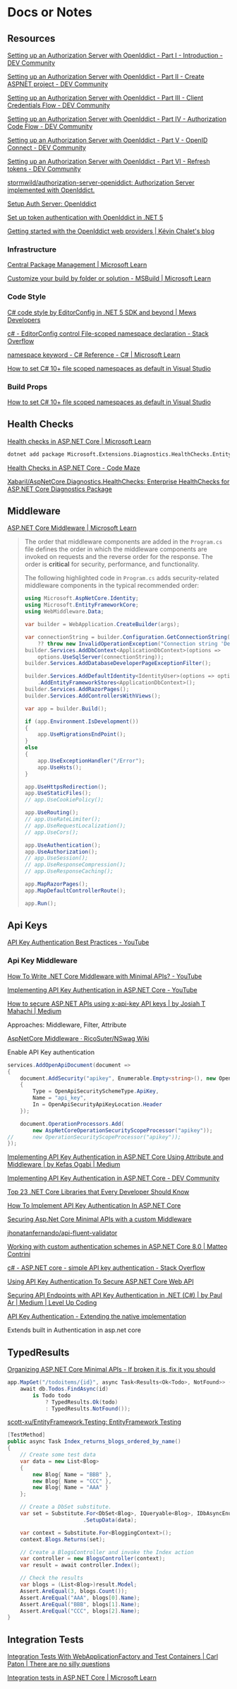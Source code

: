 # Docs or Notes

## Resources

[Setting up an Authorization Server with OpenIddict - Part I - Introduction - DEV Community](https://dev.to/robinvanderknaap/setting-up-an-authorization-server-with-openiddict-part-i-introduction-4jid)

[Setting up an Authorization Server with OpenIddict - Part II - Create ASPNET project - DEV Community](https://dev.to/robinvanderknaap/setting-up-an-authorization-server-with-openiddict-part-ii-create-aspnet-project-4949)

[Setting up an Authorization Server with OpenIddict - Part III - Client Credentials Flow - DEV Community](https://dev.to/robinvanderknaap/setting-up-an-authorization-server-with-openiddict-part-iii-client-credentials-flow-55lp)

[Setting up an Authorization Server with OpenIddict - Part IV - Authorization Code Flow - DEV Community](https://dev.to/robinvanderknaap/setting-up-an-authorization-server-with-openiddict-part-iv-authorization-code-flow-3eh8)

[Setting up an Authorization Server with OpenIddict - Part V - OpenID Connect - DEV Community](https://dev.to/robinvanderknaap/setting-up-an-authorization-server-with-openiddict-part-v-openid-connect-a8j)

[Setting up an Authorization Server with OpenIddict - Part VI - Refresh tokens - DEV Community](https://dev.to/robinvanderknaap/setting-up-an-authorization-server-with-openiddict-part-vi-refresh-tokens-5669)

[stormwild/authorization-server-openiddict: Authorization Server implemented with OpenIddict.](https://github.com/stormwild/authorization-server-openiddict)

[Setup Auth Server: OpenIddict](https://chat.openai.com/share/f7281293-5d99-4365-b08f-e29357f494d5)

[Set up token authentication with OpenIddict in .NET 5](https://nwb.one/blog/openid-connect-dotnet-5)

[Getting started with the OpenIddict web providers | Kévin Chalet's blog](https://kevinchalet.com/2022/12/16/getting-started-with-the-openiddict-web-providers/)

### Infrastructure

[Central Package Management | Microsoft Learn](https://learn.microsoft.com/en-us/nuget/consume-packages/central-package-management)

[Customize your build by folder or solution - MSBuild | Microsoft Learn](https://learn.microsoft.com/en-us/visualstudio/msbuild/customize-by-directory?view=vs-2022)

### Code Style

[C# code style by EditorConfig in .NET 5 SDK and beyond | Mews Developers](https://developers.mews.com/c-code-style-by-editorconfig-in-net-5-sdk-and-beyond/)

[c# - EditorConfig control File-scoped namespace declaration - Stack Overflow](https://stackoverflow.com/questions/69486362/editorconfig-control-file-scoped-namespace-declaration)

[namespace keyword - C# Reference - C# | Microsoft Learn](https://learn.microsoft.com/en-us/dotnet/csharp/language-reference/keywords/namespace)

[How to set C# 10+ file scoped namespaces as default in Visual Studio](https://davecallan.com/set-file-scoped-namespaces-default-dotnet6-visual-studio/)

### Build Props

[How to set C# 10+ file scoped namespaces as default in Visual Studio](https://davecallan.com/set-file-scoped-namespaces-default-dotnet6-visual-studio/)

## Health Checks

[Health checks in ASP.NET Core | Microsoft Learn](https://learn.microsoft.com/en-us/aspnet/core/host-and-deploy/health-checks?view=aspnetcore-8.0)

```bash
dotnet add package Microsoft.Extensions.Diagnostics.HealthChecks.EntityFrameworkCore --version 8.0.3
```

[Health Checks in ASP.NET Core - Code Maze](https://code-maze.com/health-checks-aspnetcore/)

[Xabaril/AspNetCore.Diagnostics.HealthChecks: Enterprise HealthChecks for ASP.NET Core Diagnostics Package](https://github.com/Xabaril/AspNetCore.Diagnostics.HealthChecks)

## Middleware

[ASP.NET Core Middleware | Microsoft Learn](https://learn.microsoft.com/en-us/aspnet/core/fundamentals/middleware/?view=aspnetcore-8.0)

> The order that middleware components are added in the `Program.cs` file defines the order in which the middleware components are invoked on requests and the reverse order for the response. The order is **critical** for security, performance, and functionality.
>
> The following highlighted code in `Program.cs` adds security-related middleware components in the typical recommended order:
>
> ```csharp
> using Microsoft.AspNetCore.Identity;
> using Microsoft.EntityFrameworkCore;
> using WebMiddleware.Data;
> 
> var builder = WebApplication.CreateBuilder(args);
> 
> var connectionString = builder.Configuration.GetConnectionString("DefaultConnection")
>     ?? throw new InvalidOperationException("Connection string 'DefaultConnection' not found.");
> builder.Services.AddDbContext<ApplicationDbContext>(options =>
>     options.UseSqlServer(connectionString));
> builder.Services.AddDatabaseDeveloperPageExceptionFilter();
> 
> builder.Services.AddDefaultIdentity<IdentityUser>(options => options.SignIn.RequireConfirmedAccount = true)
>     .AddEntityFrameworkStores<ApplicationDbContext>();
> builder.Services.AddRazorPages();
> builder.Services.AddControllersWithViews();
> 
> var app = builder.Build();
> 
> if (app.Environment.IsDevelopment())
> {
>     app.UseMigrationsEndPoint();
> }
> else
> {
>     app.UseExceptionHandler("/Error");
>     app.UseHsts();
> }
> 
> app.UseHttpsRedirection();
> app.UseStaticFiles();
> // app.UseCookiePolicy();
> 
> app.UseRouting();
> // app.UseRateLimiter();
> // app.UseRequestLocalization();
> // app.UseCors();
> 
> app.UseAuthentication();
> app.UseAuthorization();
> // app.UseSession();
> // app.UseResponseCompression();
> // app.UseResponseCaching();
> 
> app.MapRazorPages();
> app.MapDefaultControllerRoute();
> 
> app.Run();
> ```

## Api Keys

[API Key Authentication Best Practices - YouTube](https://www.youtube.com/watch?v=ooyOmiczY1g)

### Api Key Middleware

[How To Write .NET Core Middleware with Minimal APIs? - YouTube](https://www.youtube.com/watch?v=yZ7ioK2yeXc)

[Implementing API Key Authentication in ASP.NET Core - YouTube](https://www.youtube.com/watch?v=GrJJXixjR8M)

[How to secure ASP.NET APIs using x-api-key API keys | by Josiah T Mahachi | Medium](https://medium.com/@josiahmahachi/secure-asp-net-apis-using-x-api-key-api-keys-62d63b2b9fb0)

Approaches: Middleware, Filter, Attribute

[AspNetCore Middleware · RicoSuter/NSwag Wiki](https://github.com/RicoSuter/NSwag/wiki/AspNetCore-Middleware#enable-api-key-authorization)

Enable API Key authentication

```csharp
services.AddOpenApiDocument(document => 
{
    document.AddSecurity("apikey", Enumerable.Empty<string>(), new OpenApiSecurityScheme
    {
        Type = OpenApiSecuritySchemeType.ApiKey,
        Name = "api_key",
        In = OpenApiSecurityApiKeyLocation.Header
    });

    document.OperationProcessors.Add(
        new AspNetCoreOperationSecurityScopeProcessor("apikey"));
//      new OperationSecurityScopeProcessor("apikey"));
});
```

[Implementing API Key Authentication in ASP.NET Core Using Attribute and Middleware | by Kefas Ogabi | Medium](https://medium.com/@kefasogabi/implementing-api-key-authentication-in-asp-net-core-using-attribute-and-middleware-dd57d76d9efa)

[Implementing API Key Authentication in ASP.NET Core - DEV Community](https://dev.to/me_janki/implementing-api-key-authentication-in-aspnet-core-5ch)

[Top 23 .NET Core Libraries that Every Developer Should Know](https://positiwise.com/blog/essential-net-core-libraries-that-every-programmer-should-know)

[How To Implement API Key Authentication In ASP.NET Core](https://www.milanjovanovic.tech/blog/how-to-implement-api-key-authentication-in-aspnet-core)

[Securing Asp.Net Core Minimal APIs with a custom Middleware](https://blog.jhonatanoliveira.dev/securing-aspnet-core-minimal-apis-with-a-custom-middleware)

[jhonatanfernando/api-fluent-validator](https://github.com/jhonatanfernando/api-fluent-validator)

[Working with custom authentication schemes in ASP.NET Core 8.0 | Matteo Contrini](https://matteosonoio.it/aspnet-core-authentication-schemes/)

[c# - ASP.NET core - simple API key authentication - Stack Overflow](https://stackoverflow.com/questions/70277577/asp-net-core-simple-api-key-authentication)

[Using API Key Authentication To Secure ASP.NET Core Web API](https://www.c-sharpcorner.com/article/using-api-key-authentication-to-secure-asp-net-core-web-api/)

[Securing API Endpoints with API Key Authentication in .NET (C#) | by Paul Ar | Medium | Level Up Coding](https://levelup.gitconnected.com/securing-api-endpoints-with-api-key-authentication-in-net-c-4c85e3ad9722)

[API Key Authentication - Extending the native implementation](https://rmauro.dev/api-key-authentication-extending-the-native-implementation/)

Extends built in Authentication in asp.net core

## TypedResults

[Organizing ASP.NET Core Minimal APIs - If broken it is, fix it you should](https://www.tessferrandez.com/blog/2023/10/31/organizing-minimal-apis.html#separate-out-the-functionality-from-the-endpoint-registrations)

```csharp
app.MapGet("/todoitems/{id}", async Task<Results<Ok<Todo>, NotFound>> (int id, TodoDb db) =>
    await db.Todos.FindAsync(id)
        is Todo todo
            ? TypedResults.Ok(todo)
            : TypedResults.NotFound());
```

[scott-xu/EntityFramework.Testing: EntityFramework Testing](https://github.com/scott-xu/EntityFramework.Testing)

```csharp
[TestMethod]
public async Task Index_returns_blogs_ordered_by_name()
{
    // Create some test data
    var data = new List<Blog>
    {
        new Blog{ Name = "BBB" },
        new Blog{ Name = "CCC" },
        new Blog{ Name = "AAA" }
    };

    // Create a DbSet substitute.
    var set = Substitute.For<DbSet<Blog>, IQueryable<Blog>, IDbAsyncEnumerable<Blog>>()
                        .SetupData(data);

    var context = Substitute.For<BloggingContext>();
    context.Blogs.Returns(set);

    // Create a BlogsController and invoke the Index action
    var controller = new BlogsController(context);
    var result = await controller.Index();

    // Check the results
    var blogs = (List<Blog>)result.Model;
    Assert.AreEqual(3, blogs.Count());
    Assert.AreEqual("AAA", blogs[0].Name);
    Assert.AreEqual("BBB", blogs[1].Name);
    Assert.AreEqual("CCC", blogs[2].Name);
}
```

## Integration Tests

[Integration Tests With WebApplicationFactory and Test Containers | Carl Paton | There are no silly questions](https://carlpaton.github.io/2022/07/integration-tests-with-webapplicationfactory-testcontainers/)

[Integration tests in ASP.NET Core | Microsoft Learn](https://learn.microsoft.com/en-us/aspnet/core/test/integration-tests?view=aspnetcore-8.0&source=recommendations)
